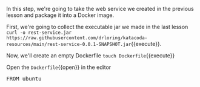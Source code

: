 In this step, we're going to take the web service we created in the previous lesson and package it into a Docker image.

First, we're going to collect the executable jar we made in the last lesson `curl -o rest-service.jar https://raw.githubusercontent.com/drloring/katacoda-resources/main/rest-service-0.0.1-SNAPSHOT.jar`{{execute}}.

Now, we'll create an empty Dockerfile `touch Dockerfile`{{execute}}

Open the `Dockerfile`{{open}} in the editor 

<pre class="file" data-filename="Dockerfile" data-target="prepend">FROM ubuntu</pre>
